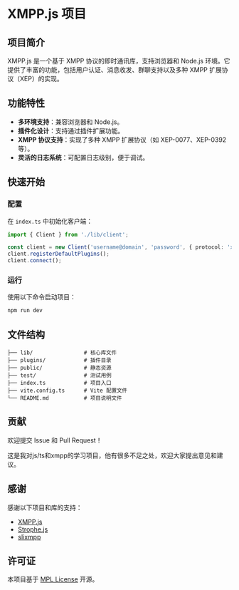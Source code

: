 # XMPP.js 项目

## 项目简介
XMPP.js 是一个基于 XMPP 协议的即时通讯库，支持浏览器和 Node.js 环境。它提供了丰富的功能，包括用户认证、消息收发、群聊支持以及多种 XMPP 扩展协议（XEP）的实现。

## 功能特性
- **多环境支持**：兼容浏览器和 Node.js。
- **插件化设计**：支持通过插件扩展功能。
- **XMPP 协议支持**：实现了多种 XMPP 扩展协议（如 XEP-0077、XEP-0392 等）。
- **灵活的日志系统**：可配置日志级别，便于调试。

## 快速开始



### 配置

在 `index.ts` 中初始化客户端：
```typescript
import { Client } from './lib/client';

const client = new Client('username@domain', 'password', { protocol: 'xmpps' });
client.registerDefaultPlugins();
client.connect();
```

### 运行

使用以下命令启动项目：
```bash
npm run dev
```


## 文件结构

```
├── lib/                # 核心库文件
├── plugins/            # 插件目录
├── public/             # 静态资源
├── test/               # 测试用例
├── index.ts            # 项目入口
├── vite.config.ts      # Vite 配置文件
└── README.md           # 项目说明文件
```

## 贡献

欢迎提交 Issue 和 Pull Request！

这是我对js/ts和xmpp的学习项目，他有很多不足之处，欢迎大家提出意见和建议。

## 感谢
感谢以下项目和库的支持：

- [XMPP.js](https://github.com/xmppjs/xmpp.js)
- [Strophe.js](https://github.com/strophe/strophejs)
- [slixmpp](https://codeberg.org/poezio/slixmpp)

## 许可证

本项目基于 [MPL License](./LICENSE) 开源。
